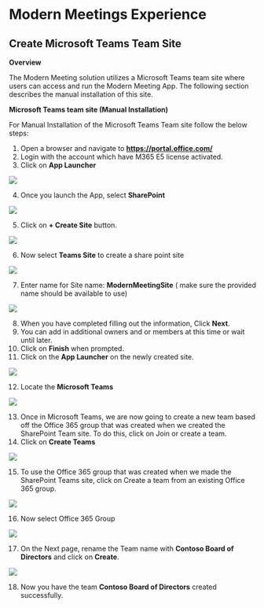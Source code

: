 # Modern Meetings Experience

## Create Microsoft Teams Team Site

**Overview** 

The Modern Meeting solution utilizes a Microsoft Teams team site where users can access and run the Modern Meeting App. The following section describes the manual installation of this site. 

**Microsoft Teams team site (Manual Installation)**

For Manual Installation of the Microsoft Teams Team site follow the below steps: 

1. Open a browser and navigate to **https://portal.office.com/**
2. Login with the account which have M365 E5 license activated. 
3. Click on **App Launcher**

![](images/applaunch1.png)

4. Once you launch the App, select **SharePoint**

![](images/sharepoint2.png)

5. Click on **+ Create Site** button.

![](images/createsite3.png)

6. Now select **Teams Site** to create a share point site

![](images/teamsite4.png)

7. Enter name for Site name: **ModernMeetingSite** ( make sure the provided name should be available to use)

![](images/sitenamemod5.png)

8. When you have completed filling out the information, Click **Next**.
9. You can add in additional owners and or members at this time or wait until later.
10. Click on **Finish** when prompted. 
11. Click on the **App Launcher** on the newly created site.

![](images/newsite7.png)

12. Locate the **Microsoft Teams**

![](images/locateteams6.png)

13.	Once in Microsoft Teams, we are now going to create a new team based off the Office 365 group that was created when we created the SharePoint Team site. To do this, click on Join or create a team.
14. Click on **Create Teams**

![](images/jointeamcreate9.png)

15. To use the Office 365 group that was created when we made the SharePoint Teams site, click on Create a team from an existing Office 365 group.

![](images/createsample10.png)


16. Now select Office 365 Group

![](images/office365.png)

17. On the Next page, rename the Team name with **Contoso Board of Directors** and click on **Create**.


![](images/createfinal.png)

18. Now you have the team **Contoso Board of Directors** created successfully.






